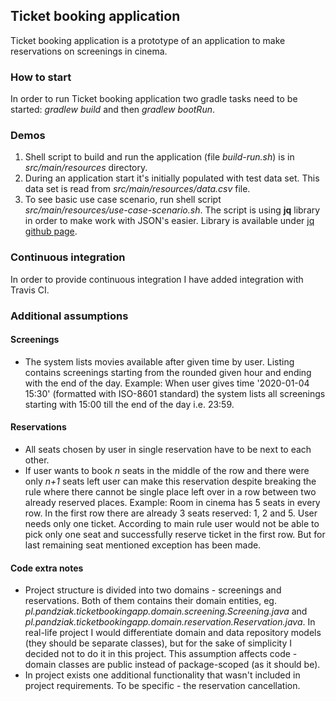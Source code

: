 ## Ticket booking application

Ticket booking application is a prototype of an application to make reservations on screenings in cinema.

### How to start
In order to run Ticket booking application two gradle tasks need to be started: *gradlew build* and then *gradlew bootRun*.

### Demos
1. Shell script to build and run the application (file *build-run.sh*) is in *src/main/resources* directory.
2. During an application start it's initially populated with test data set.
This data set is read from *src/main/resources/data.csv* file. 
3. To see basic use case scenario, run shell script *src/main/resources/use-case-scenario.sh*. 
The script is using **jq** library in order to make work with JSON's easier.
Library is available under [jq github page](https://stedolan.github.io/jq).

### Continuous integration
In order to provide continuous integration I have added integration with Travis CI. 

### Additional assumptions

#### Screenings
* The system lists movies available after given time by user. 
Listing contains screenings starting from the rounded given hour 
and ending with the end of the day. 
Example: When user gives time '2020-01-04 15:30' (formatted with ISO-8601 standard)
the system lists all screenings starting with 15:00 till the end of the day
i.e. 23:59.

#### Reservations
* All seats chosen by user in single reservation have to be next to each other.
* If user wants to book *n* seats in the middle of the row 
and there were only *n+1* seats left user can make this reservation 
despite breaking the rule where there cannot be single place left over in a row
between two already reserved places. 
Example: Room in cinema has 5 seats in every row. In the first row 
there are already 3 seats reserved: 1, 2 and 5. User needs only one ticket.
According to main rule user would not be able to pick only one seat 
and successfully reserve ticket in the first row. But for last remaining seat
mentioned exception has been made. 

#### Code extra notes
* Project structure is divided into two domains - screenings and reservations. 
Both of them contains their domain entities, eg.
*pl.pandziak.ticketbookingapp.domain.screening.Screening.java* 
and *pl.pandziak.ticketbookingapp.domain.reservation.Reservation.java*.
In real-life project I would differentiate domain and data repository models (they should be separate classes), 
but for the sake of simplicity I decided not to do it in this project. 
This assumption affects code - domain classes are public instead of package-scoped (as it should be).
* In project exists one additional functionality that wasn't included in project requirements. 
To be specific - the reservation cancellation. 